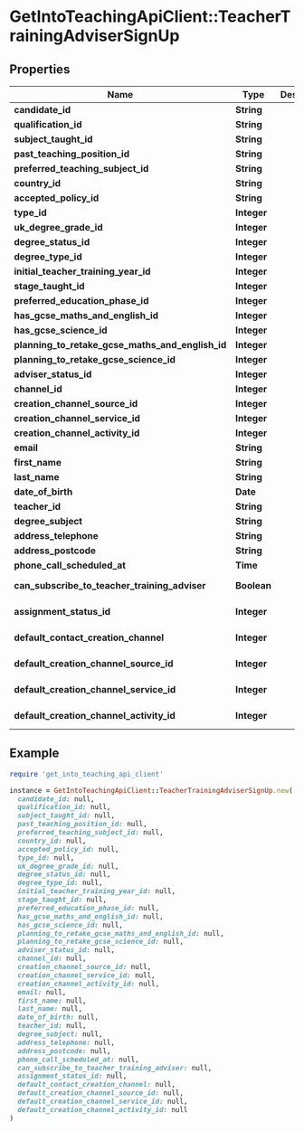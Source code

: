 # GetIntoTeachingApiClient::TeacherTrainingAdviserSignUp

## Properties

| Name | Type | Description | Notes |
| ---- | ---- | ----------- | ----- |
| **candidate_id** | **String** |  | [optional] |
| **qualification_id** | **String** |  | [optional] |
| **subject_taught_id** | **String** |  | [optional] |
| **past_teaching_position_id** | **String** |  | [optional] |
| **preferred_teaching_subject_id** | **String** |  | [optional] |
| **country_id** | **String** |  |  |
| **accepted_policy_id** | **String** |  |  |
| **type_id** | **Integer** |  |  |
| **uk_degree_grade_id** | **Integer** |  | [optional] |
| **degree_status_id** | **Integer** |  | [optional] |
| **degree_type_id** | **Integer** |  | [optional] |
| **initial_teacher_training_year_id** | **Integer** |  | [optional] |
| **stage_taught_id** | **Integer** |  | [optional] |
| **preferred_education_phase_id** | **Integer** |  | [optional] |
| **has_gcse_maths_and_english_id** | **Integer** |  | [optional] |
| **has_gcse_science_id** | **Integer** |  | [optional] |
| **planning_to_retake_gcse_maths_and_english_id** | **Integer** |  | [optional] |
| **planning_to_retake_gcse_science_id** | **Integer** |  | [optional] |
| **adviser_status_id** | **Integer** |  | [optional] |
| **channel_id** | **Integer** |  | [optional] |
| **creation_channel_source_id** | **Integer** |  | [optional] |
| **creation_channel_service_id** | **Integer** |  | [optional] |
| **creation_channel_activity_id** | **Integer** |  | [optional] |
| **email** | **String** |  |  |
| **first_name** | **String** |  |  |
| **last_name** | **String** |  |  |
| **date_of_birth** | **Date** |  |  |
| **teacher_id** | **String** |  | [optional] |
| **degree_subject** | **String** |  | [optional] |
| **address_telephone** | **String** |  | [optional] |
| **address_postcode** | **String** |  | [optional] |
| **phone_call_scheduled_at** | **Time** |  | [optional] |
| **can_subscribe_to_teacher_training_adviser** | **Boolean** |  | [optional][readonly] |
| **assignment_status_id** | **Integer** |  | [optional][readonly] |
| **default_contact_creation_channel** | **Integer** |  | [optional][readonly] |
| **default_creation_channel_source_id** | **Integer** |  | [optional][readonly] |
| **default_creation_channel_service_id** | **Integer** |  | [optional][readonly] |
| **default_creation_channel_activity_id** | **Integer** |  | [optional][readonly] |

## Example

```ruby
require 'get_into_teaching_api_client'

instance = GetIntoTeachingApiClient::TeacherTrainingAdviserSignUp.new(
  candidate_id: null,
  qualification_id: null,
  subject_taught_id: null,
  past_teaching_position_id: null,
  preferred_teaching_subject_id: null,
  country_id: null,
  accepted_policy_id: null,
  type_id: null,
  uk_degree_grade_id: null,
  degree_status_id: null,
  degree_type_id: null,
  initial_teacher_training_year_id: null,
  stage_taught_id: null,
  preferred_education_phase_id: null,
  has_gcse_maths_and_english_id: null,
  has_gcse_science_id: null,
  planning_to_retake_gcse_maths_and_english_id: null,
  planning_to_retake_gcse_science_id: null,
  adviser_status_id: null,
  channel_id: null,
  creation_channel_source_id: null,
  creation_channel_service_id: null,
  creation_channel_activity_id: null,
  email: null,
  first_name: null,
  last_name: null,
  date_of_birth: null,
  teacher_id: null,
  degree_subject: null,
  address_telephone: null,
  address_postcode: null,
  phone_call_scheduled_at: null,
  can_subscribe_to_teacher_training_adviser: null,
  assignment_status_id: null,
  default_contact_creation_channel: null,
  default_creation_channel_source_id: null,
  default_creation_channel_service_id: null,
  default_creation_channel_activity_id: null
)
```

